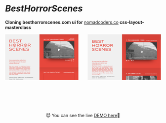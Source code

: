 # _BestHorrorScenes_
**Cloning besthorrorscenes.com ui for** <a href="https://nomadcoders.co">nomadcoders.co</a> **css-layout-masterclass**

<img src="https://github.com/maroctt/BestHorrorScenes/blob/main/screenshots/1.png" width="47%" align="left"> 
<img src="https://github.com/maroctt/BestHorrorScenes/blob/main/screenshots/2.png" width="47%" align="right">


<br />
<br />
<br />
<br />
<br />
<br />
<br />
<br />
<br />
<br />
<br />
<br />
<br />
<br />
<br />


<div align="center">😈 You can see the live <a href="https://best-horror-scenes.vercel.app/" >DEMO here</a>👿</div>
